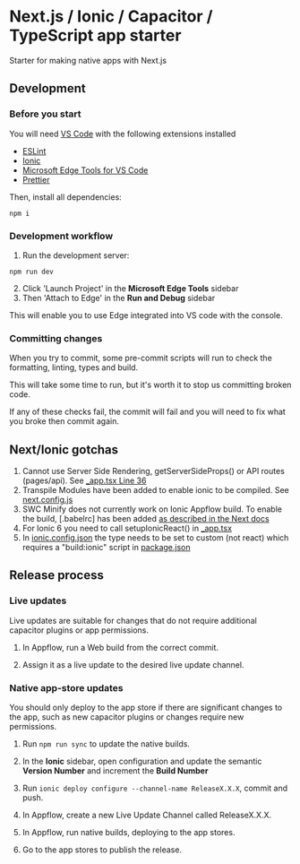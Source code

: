 # Next.js / Ionic / Capacitor / TypeScript app starter

Starter for making native apps with Next.js

## Development

### Before you start

You will need [VS Code](https://code.visualstudio.com/) with the following extensions installed

- [ESLint](https://marketplace.visualstudio.com/items?itemName=dbaeumer.vscode-eslint)
- [Ionic](https://marketplace.visualstudio.com/items?itemName=ionic.ionic)
- [Microsoft Edge Tools for VS Code](https://marketplace.visualstudio.com/items?itemName=ms-edgedevtools.vscode-edge-devtools)
- [Prettier](https://marketplace.visualstudio.com/items?itemName=esbenp.prettier-vscode)

Then, install all dependencies:

```
npm i
```

### Development workflow

1. Run the development server:

```
npm run dev
```

2. Click 'Launch Project' in the **Microsoft Edge Tools** sidebar
3. Then 'Attach to Edge' in the **Run and Debug** sidebar

This will enable you to use Edge integrated into VS code with the console.

### Committing changes

When you try to commit, some pre-commit scripts will run to check the formatting, linting, types and build.

This will take some time to run, but it's worth it to stop us committing broken code.

If any of these checks fail, the commit will fail and you will need to fix what you broke then commit again.

## Next/Ionic gotchas

1. Cannot use Server Side Rendering, getServerSideProps() or API routes (pages/api). See [\_app.tsx Line 36](./pages/_app.tsx)
2. Transpile Modules have been added to enable ionic to be compiled. See [next.config.js](./next.config.js)
3. SWC Minify does not currently work on Ionic Appflow build. To enable the build, [.babelrc] has been added [as described in the Next docs](https://nextjs.org/docs/messages/failed-loading-swc)
4. For Ionic 6 you need to call setupIonicReact() in [\_app.tsx](./pages/_app.tsx)
5. In [ionic.config.json](./ionic.config.json) the type needs to be set to custom (not react) which requires a "build:ionic" script in [package.json](./package.json)

## Release process

### Live updates

Live updates are suitable for changes that do not require additional capacitor plugins or app permissions.

1. In Appflow, run a Web build from the correct commit.

2. Assign it as a live update to the desired live update channel.

### Native app-store updates

You should only deploy to the app store if there are significant changes to the app, such as new capacitor plugins or changes require new permissions.

1. Run `npm run sync` to update the native builds.

2. In the **Ionic** sidebar, open configuration and update the semantic **Version Number** and increment the **Build Number**

3. Run `ionic deploy configure --channel-name ReleaseX.X.X`, commit and push.

4. In Appflow, create a new Live Update Channel called ReleaseX.X.X.

5. In Appflow, run native builds, deploying to the app stores.

6. Go to the app stores to publish the release.
